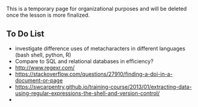 This is a temporary page for organizational purposes and will be deleted once the lesson is more finalized.

## To Do List

* investigate difference uses of metacharacters in different languages (bash shell, python, R)
* Compare to SQL and relational databases in efficiency?
* http://www.regexr.com/
* https://stackoverflow.com/questions/27910/finding-a-doi-in-a-document-or-page
* https://swcarpentry.github.io/training-course/2013/01/extracting-data-using-regular-expressions-the-shell-and-version-control/
* 
